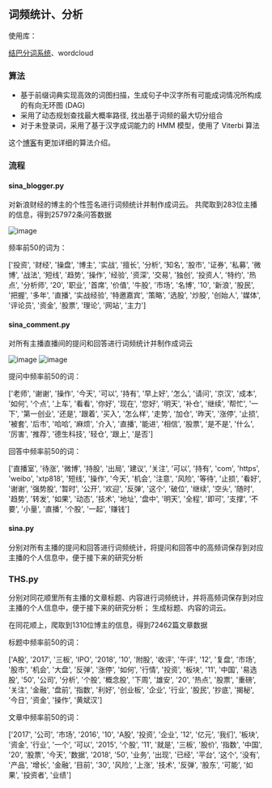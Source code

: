 ## 词频统计、分析
使用库：

[结巴分词系统](https://github.com/fxsjy/jieba)、wordcloud
### 算法
- 基于前缀词典实现高效的词图扫描，生成句子中汉字所有可能成词情况所构成的有向无环图 (DAG)
- 采用了动态规划查找最大概率路径, 找出基于词频的最大切分组合
- 对于未登录词，采用了基于汉字成词能力的 HMM 模型，使用了 Viterbi 算法

这个[博客](https://www.cnblogs.com/echo-cheng/p/7967221.html)有更加详细的算法介绍。
### 流程
#### sina_blogger.py 
对新浪财经的博主的个性签名进行词频统计并制作成词云。
共爬取到283位主播的信息，得到257972条问答数据

![image](https://note.youdao.com/yws/public/resource/5b1e49db8425a9748610af71880bbcbc/xmlnote/WEBRESOURCE9f58c71f3bb94c4dfda97735351a1d0b/2258)

频率前50的词为：

['投资', '财经', '操盘', '博主', '实战', '擅长', '分析', '知名', '股市', '证券', '私募', '微博', '战法', '短线', '趋势', '操作', '经验', '资深', '交易', '独创', '投资人', '特约', '热点', '分析师', '20', '职业', '首席', '价值', '牛股', '市场', '名博', '10', '新浪', '股民', '把握', '多年', '直播', '实战经验', '特邀嘉宾', '策略', '选股', '炒股', '创始人', '媒体', '评论员', '资金', '股票', '理论', '网站', '主力']

#### sina_comment.py 
对所有主播直播间的提问和回答进行词频统计并制作成词云

![image](https://note.youdao.com/yws/public/resource/5b1e49db8425a9748610af71880bbcbc/xmlnote/WEBRESOURCEb031d3748cf534eb284bb7a5161b0ce2/2277)
![image](https://note.youdao.com/yws/public/resource/5b1e49db8425a9748610af71880bbcbc/xmlnote/WEBRESOURCEcaef8ea18a0f3646cfa30ba2c6db2e9b/2275)

提问中频率前50的词：

['老师', '谢谢', '操作', '今天', '可以', '持有', '早上好', '怎么', '请问', '京汉', '成本', '如何', '个点', '上车', '看看', '你好', '现在', '您好', '明天', '补仓', '继续', '帮忙', '一下', '第一创业', '还是', '跟着', '买入', '怎么样', '走势', '加仓', '昨天', '涨停', '止损', '被套', '后市', '哈哈', '麻烦', '介入', '直播', '能进', '相信', '股票', '是不是', '什么', '厉害', '推荐', '德生科技', '轻仓', '跟上', '是否']

回答中频率前50的词：

['直播室', '待涨', '微博', '持股', '出局', '建议', '关注', '可以', '持有', 'com', 'https', 'weibo', 'xtp818', '短线', '操作', '今天', '机会', '注意', '风险', '等待', '止损', '看好', '谢谢', '强势股', '暂时', '公开', '欢迎', '反弹', '这个', '破位', '继续', '空头', '随时', '趋势', '转发', '如果', '动态', '技术', '地址', '盘中', '明天', '全程', '即可', '支撑', '不要', '小量', '直播', '个股', '一起', '赚钱']

#### sina.py
分别对所有主播的提问和回答进行词频统计，将提问和回答中的高频词保存到对应主播的个人信息中，便于接下来的研究分析

### THS.py
分别对同花顺里所有主播的文章标题、内容进行词频统计，并将高频词保存到对应主播的个人信息中，便于接下来的研究分析； 生成标题、内容的词云。

在同花顺上，爬取到1310位博主的信息，得到72462篇文章数据

标题中频率前50的词：

['A股', '2017', '三板', 'IPO', '2018', '10', '附股', '收评', '午评', '12', '复盘', '市场', '股市', '机会', '大盘', '反弹', '涨停', '如何', '行情', '投资', '板块', '11', '中国', '易选股', '50', '公司', '分析', '个股', '概念股', '下周', '雄安', '20', '热点', '股票', '重磅', '关注', '金融', '盘前', '指数', '利好', '创业板', '企业', '行业', '股民', '抄底', '揭秘', '今日', '资金', '操作', '黄斌汉']

文章中频率前50的词：

['2017', '公司', '市场', '2016', '10', 'A股', '投资', '企业', '12', '亿元', '我们', '板块', '资金', '行业', '一个', '可以', '2015', '个股', '11', '就是', '三板', '股价', '指数', '中国', '20', '股票', '今天', '数据', '2018', '50', '业务', '出现', '已经', '平台', '这个', '没有', '产品', '增长', '金融', '目前', '30', '风险', '上涨', '技术', '反弹', '股东', '可能', '如果', '投资者', '业绩']
